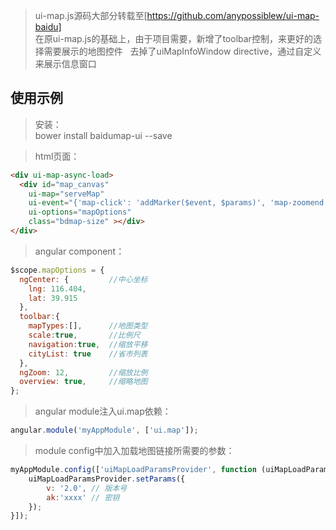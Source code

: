 > ui-map.js源码大部分转载至[https://github.com/anypossiblew/ui-map-baidu]   
> 在原ui-map.js的基础上，由于项目需要，新增了toolbar控制，来更好的选择需要展示的地图控件   
> 去掉了uiMapInfoWindow directive，通过自定义来展示信息窗口
## 使用示例
> 安装：   
bower install baidumap-ui --save


> html页面：
```html
<div ui-map-async-load>
  <div id="map_canvas"
    ui-map="serveMap"
    ui-event="{'map-click': 'addMarker($event, $params)', 'map-zoomend': 'setZoomMessage(serveMap.getZoom())' }"
    ui-options="mapOptions"
    class="bdmap-size" ></div>
</div>
```

> angular component：
```javascript
$scope.mapOptions = {
  ngCenter: {         //中心坐标
    lng: 116.404,
    lat: 39.915
  },
  toolbar:{
    mapTypes:[],      //地图类型
    scale:true,       //比例尺
    navigation:true,  //缩放平移
    cityList: true    //省市列表
  },
  ngZoom: 12,         //缩放比例
  overview: true,     //缩略地图
};
```

> angular module注入ui.map依赖：
```javascript
angular.module('myAppModule', ['ui.map']);
```

> module config中加入加载地图链接所需要的参数：
```javascript
myAppModule.config(['uiMapLoadParamsProvider', function (uiMapLoadParamsProvider) {
    uiMapLoadParamsProvider.setParams({
        v: '2.0', // 版本号
        ak:'xxxx' // 密钥
    });
}]);
```
